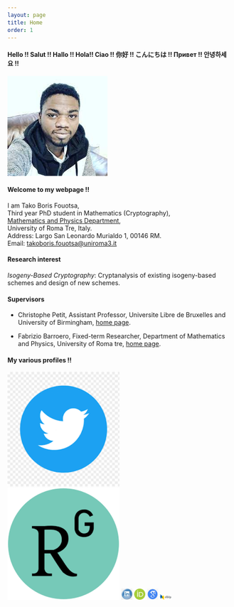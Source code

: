 ```yaml
---
layout: page
title: Home
order: 1
---
```



#### Hello !! Salut !! Hallo !! Hola!! Ciao !! 你好 !! こんにちは !! Привет !! 안녕하세요 !! 

![alt text](https://github.com/BorisFouotsa/BorisFouotsa.github.io/blob/main/pictures/Boris.jpg?raw=true)


#### Welcome to my webpage !! 

I am Tako Boris Fouotsa, \
Third year PhD student in Mathematics (Cryptography),\
[Mathematics and Physics Department](https://matematicafisica.uniroma3.it),\
University of Roma Tre, Italy.\
Address: Largo San Leonardo Murialdo 1, 00146 RM.\
Email: takoboris.fouotsa@uniroma3.it

#### Research interest

*Isogeny-Based Cryptography*: Cryptanalysis of existing isogeny-based schemes and design of new schemes.

#### Supervisors

- Christophe Petit, Assistant Professor, Universite Libre de Bruxelles and University of Birmingham, [home page](http://homepages.ulb.ac.be/~chripeti/index.html).

- Fabrizio Barroero, Fixed-term Researcher, Department of Mathematics and Physics, University of Roma tre, [home page](https://sites.google.com/site/barroerofabrizio/Home).


#### My various profiles !! 

[<img src="https://github.com/BorisFouotsa/BorisFouotsa.github.io/blob/main/pictures/twitter.png" width=50% height=50%>](https://twitter.com/FouotsaB)  
[<img src="https://github.com/BorisFouotsa/BorisFouotsa.github.io/blob/main/pictures/researchgate.png" width=50% height=50%>](https://www.researchgate.net/profile/Tako-Boris-Fouotsa) 
[<img src="https://github.com/BorisFouotsa/BorisFouotsa.github.io/blob/main/pictures/linkedin.jpg" width=5% height=5%>](https://www.linkedin.com/in/tako-boris-fouotsa-799737118/)
[<img src="https://github.com/BorisFouotsa/BorisFouotsa.github.io/blob/main/pictures/ORCID.png" width=5% height=5%>](https://orcid.org/0000-0003-1821-8406)
[<img src="https://github.com/BorisFouotsa/BorisFouotsa.github.io/blob/main/pictures/scholar.png" width=5% height=5%>](https://scholar.google.com/citations?hl=en&user=BY8zt_QAAAAJ)
[<img src="https://github.com/BorisFouotsa/BorisFouotsa.github.io/blob/main/pictures/dblp.png" width=5% height=5%>](https://dblp.org/pid/289/2242.html)


